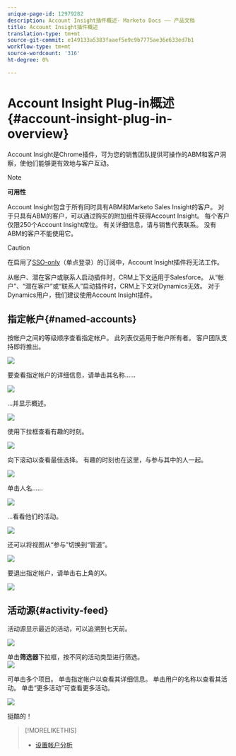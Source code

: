 ```yaml
---
unique-page-id: 12979282
description: Account Insight插件概述- Marketo Docs —— 产品文档
title: Account Insight插件概述
translation-type: tm+mt
source-git-commit: e149133a5383faaef5e9c9b7775ae36e633ed7b1
workflow-type: tm+mt
source-wordcount: '316'
ht-degree: 0%

---
```



# Account Insight Plug-in概述{#account-insight-plug-in-overview}

Account Insight是Chrome插件，可为您的销售团队提供可操作的ABM和客户洞察，使他们能够更有效地与客户互动。

>[!NOTE]
>
>**可用性**
>
>Account Insight包含于所有同时具有ABM和Marketo Sales Insight的客户。 对于只具有ABM的客户，可以通过购买的附加组件获得Account Insight。 每个客户仅限250个Account Insight席位。 有关详细信息，请与销售代表联系。 没有ABM的客户不能使用它。

>[!CAUTION]
>
>在启用了[SSO-only](http://docs.marketo.com/display/DOCS/Restrict+User+Login+to+SSO+Only)（单点登录）的订阅中，Account Insight插件将无法工作。
>
>从帐户、潜在客户或联系人启动插件时，CRM上下文适用于Salesforce。 从“帐户”、“潜在客户”或“联系人”启动插件时，CRM上下文对Dynamics无效。 对于Dynamics用户，我们建议使用Account Insight插件。

## 指定帐户{#named-accounts}

按帐户之间的等级顺序查看指定帐户。 此列表仅适用于帐户所有者。 客户团队支持即将推出。

![](assets/na1.png)

要查看指定帐户的详细信息，请单击其名称……

![](assets/na3.png)

...并显示概述。

![](assets/na4.png)

使用下拉框查看有趣的时刻。

![](assets/na5.png)

向下滚动以查看最佳选择。 有趣的时刻也在这里，与参与其中的人一起。

![](assets/na6.png)

单击人名……

![](assets/na7.png)

...看看他们的活动。

![](assets/na8.png)

还可以将视图从“参与”切换到“管道”。

![](assets/na9.png)

要退出指定帐户，请单击右上角的X。

![](assets/na10.png)

## 活动源{#activity-feed}

活动源显示最近的活动，可以追溯到七天前。

![](assets/af1.png)

单击&#x200B;**筛选器**&#x200B;下拉框，按不同的活动类型进行筛选。\
![](assets/af2.png)

可单击多个项目。 单击指定帐户以查看其详细信息。 单击用户的名称以查看其活动。 单击“更多活动”可查看更多活动。

![](assets/af3.png)

挺酷的！

>[!MORELIKETHIS]
>
>* [设置帐户分析](set-up-account-insight.md)

>



